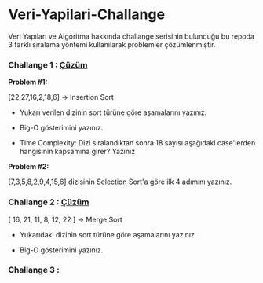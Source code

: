 # Veri-Yapilari-Challange
Veri Yapıları ve Algoritma hakkında challange serisinin bulunduğu bu repoda 3 farklı sıralama yöntemi kullanılarak problemler çözümlenmiştir.


### Challange 1 : [Çüzüm](https://github.com/dmrdvn/Veri-Yapilari-Challange/blob/main/challange1.md)

**Problem #1:**  

[22,27,16,2,18,6] -> Insertion Sort
- Yukarı verilen dizinin sort türüne göre aşamalarını yazınız.

- Big-O gösterimini yazınız.

- Time Complexity: Dizi sıralandıktan sonra 18 sayısı aşağıdaki case'lerden hangisinin kapsamına girer? Yazınız

 **Problem #2:**
 
 [7,3,5,8,2,9,4,15,6] dizisinin Selection Sort'a göre ilk 4 adımını yazınız.
 

### Challange 2 : [Çüzüm](https://github.com/dmrdvn/Veri-Yapilari-Challange/blob/main/challange2.md)
[ 16, 21, 11, 8, 12, 22 ] -> Merge Sort

- Yukarıdaki dizinin sort türüne göre aşamalarını yazınız.

- Big-O gösterimini yazınız.

### Challange 3 :

